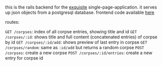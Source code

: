 this is the rails backend for the [exquisite](https://exquisite.buckar.ooo/) single-page-application.
it serves up json objects from a postgresql database. frontend code available [here](https://github.com/revarcline/exquisite_page)

routes:

`GET /corpses`: index of all corpse entries, showing title and id
`GET /corpses/:id`: shows title and full content (concatenated entries) of corpse by id
`GET /corpses/:id/add`: shows preview of last entry in corpse
`GET /corpses/random`: same as `:id/add` but returns a random corpse
`POST /corpses`: create a new corpse
`POST /corpses/:id/entries`: create a new entry for corpse id
